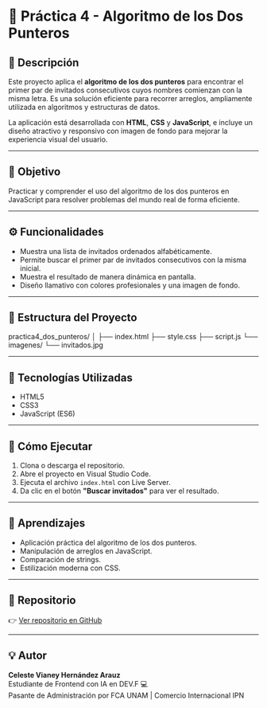 # 🧠 Práctica 4 - Algoritmo de los Dos Punteros

## 📌 Descripción

Este proyecto aplica el **algoritmo de los dos punteros** para encontrar el primer par de invitados consecutivos cuyos nombres comienzan con la misma letra. Es una solución eficiente para recorrer arreglos, ampliamente utilizada en algoritmos y estructuras de datos.

La aplicación está desarrollada con **HTML**, **CSS** y **JavaScript**, e incluye un diseño atractivo y responsivo con imagen de fondo para mejorar la experiencia visual del usuario.

---

## 🎯 Objetivo

Practicar y comprender el uso del algoritmo de los dos punteros en JavaScript para resolver problemas del mundo real de forma eficiente.

---

## ⚙️ Funcionalidades

- Muestra una lista de invitados ordenados alfabéticamente.
- Permite buscar el primer par de invitados consecutivos con la misma inicial.
- Muestra el resultado de manera dinámica en pantalla.
- Diseño llamativo con colores profesionales y una imagen de fondo.

---

## 📁 Estructura del Proyecto

practica4_dos_punteros/ │ ├── index.html ├── style.css ├── script.js └── imagenes/ └── invitados.jpg

---

## 🧪 Tecnologías Utilizadas

- HTML5
- CSS3
- JavaScript (ES6)

---

## 🚀 Cómo Ejecutar

1. Clona o descarga el repositorio.
2. Abre el proyecto en Visual Studio Code.
3. Ejecuta el archivo `index.html` con Live Server.
4. Da clic en el botón **"Buscar invitados"** para ver el resultado.

---

## 🧠 Aprendizajes

- Aplicación práctica del algoritmo de los dos punteros.
- Manipulación de arreglos en JavaScript.
- Comparación de strings.
- Estilización moderna con CSS.

---

## 🔗 Repositorio

👉 [Ver repositorio en GitHub](https://github.com/Celvy92/practica4_dos_punteros)

---

## 💡 Autor

**Celeste Vianey Hernández Arauz**  
Estudiante de Frontend con IA en DEV.F 💻  
Pasante de Administración por FCA UNAM | Comercio Internacional IPN  
